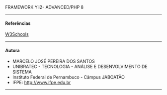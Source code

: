 FRAMEWORK Yii2- ADVANCED/PHP 8

-------------------------------------------------------------------------------------------------
#### Referências
[W3Schools](https://www.yiiframework.com/doc/guide/2.0/en/start-installation)

-------------------------------------------------------------------------------------------------
#### Autora
- MARCELO JOSÉ PEREIRA DOS SANTOS
- UNIBRATEC - TECNOLOGIA - ANÁLISE E DESENVOLVIMENTO DE SISTEMA
- Instituto Federal de Pernambuco - Câmpus JABOATÃO
- IFPE: http://www.ifpe.edu.br
---------------------------------------------------------------------------------------------
